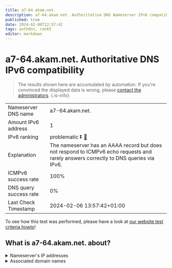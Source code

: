 ```yaml
---
title: a7-64.akam.net.
description: a7-64.akam.net. Authoritative DNS Nameserver IPv6 compatibility
published: true
date: 2024-02-06T12:57:42
tags: authdns, rank5
editor: markdown
---
```


# a7-64.akam.net. Authoritative DNS IPv6 compatibility

> The results shown here are accumulated by automation. If you're convinced the displayed data is wrong, please [contact the administrators](/howto/chat). 
{.is-info}




|   |   |
| - | - |
| Nameserver DNS name | a7-64.akam.net.
| Amount IPv6 address | 1
| IPv6 ranking | problematic :arrow_double_down: [🔗](/howto/ranking) |
| Explanation | The nameserver has an AAAA record but does not respond to ICMPv6 echo requests and rarely answers correctly to DNS queries via IPv6. |
| ICMPv6 success rate | 100%|
| DNS query success rate | 0% |
| Last Check Timestamp | 2024-02-06 13:57:42+01:00 |

To see how this test was performed, please have a look at [our website test criteria howto](/howto/testcriteria/authdns)!


## What is a7-64.akam.net. about?




<details>
<summary>Nameserver's IP addresses</summary>

2600:1406:32::40

</details>



<details>
<summary>Associated domain names</summary>

www.adobe.com

www.novartis.com

www.rabobank.com

www.teradata.com

</details>
